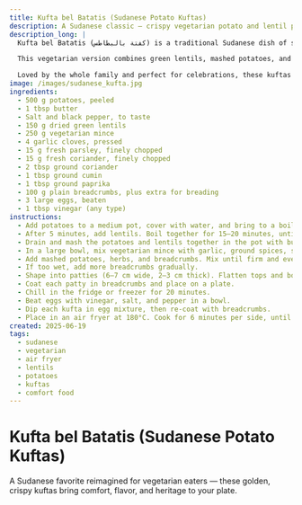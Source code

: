 ```yaml
---
title: Kufta bel Batatis (Sudanese Potato Kuftas)
description: A Sudanese classic — crispy vegetarian potato and lentil patties seasoned with herbs and spices, air-fried to golden perfection.
description_long: |
  Kufta bel Batatis (كفتة بالبطاطس) is a traditional Sudanese dish of small patties made from mashed potatoes and spiced beef or vegetarian alternatives. Originally made with beef mince and fresh dill, these hearty kuftas have evolved into versatile favorites that can be adapted for various diets.

  This vegetarian version combines green lentils, mashed potatoes, and plant-based mince with herbs, warm spices, and breadcrumbs. The result is a deliciously crispy kufta that’s perfect for gatherings, lunchboxes, or as a main meal served with salad or flatbread.

  Loved by the whole family and perfect for celebrations, these kuftas are easy to customize and ideal for batch cooking and freezing.
image: /images/sudanese_kufta.jpg
ingredients:
  - 500 g potatoes, peeled
  - 1 tbsp butter
  - Salt and black pepper, to taste
  - 150 g dried green lentils
  - 250 g vegetarian mince
  - 4 garlic cloves, pressed
  - 15 g fresh parsley, finely chopped
  - 15 g fresh coriander, finely chopped
  - 2 tbsp ground coriander
  - 1 tbsp ground cumin
  - 1 tbsp ground paprika
  - 100 g plain breadcrumbs, plus extra for breading
  - 3 large eggs, beaten
  - 1 tbsp vinegar (any type)
instructions:
  - Add potatoes to a medium pot, cover with water, and bring to a boil.
  - After 5 minutes, add lentils. Boil together for 15–20 minutes, until potatoes are soft.
  - Drain and mash the potatoes and lentils together in the pot with butter. Season with salt and pepper.
  - In a large bowl, mix vegetarian mince with garlic, ground spices, salt, and pepper.
  - Add mashed potatoes, herbs, and breadcrumbs. Mix until firm and evenly combined. Let rest for 5–10 minutes.
  - If too wet, add more breadcrumbs gradually.
  - Shape into patties (6–7 cm wide, 2–3 cm thick). Flatten tops and bottoms.
  - Coat each patty in breadcrumbs and place on a plate.
  - Chill in the fridge or freezer for 20 minutes.
  - Beat eggs with vinegar, salt, and pepper in a bowl.
  - Dip each kufta in egg mixture, then re-coat with breadcrumbs.
  - Place in an air fryer at 180°C. Cook for 6 minutes per side, until golden brown.
created: 2025-06-19
tags:
  - sudanese
  - vegetarian
  - air fryer
  - lentils
  - potatoes
  - kuftas
  - comfort food
---
```


# Kufta bel Batatis (Sudanese Potato Kuftas)

A Sudanese favorite reimagined for vegetarian eaters — these golden, crispy kuftas bring comfort, flavor, and heritage to your plate.
